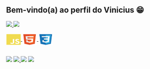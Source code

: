 ## Bem-vindo(a) ao perfil do Vinicius 😁

 <div>
   <a href="https://github.com/RibeiroPorto">
   <img height="180em" src="https://github-readme-stats.vercel.app/api?username=RibeiroPorto&show_icons=true&theme=tokyonight&include_all_commits=true&count_private=true"/>
   <img height="180em" src="https://github-readme-stats.vercel.app/api/top-langs/?username=RibeiroPorto&layout=compact&langs_count=6&theme=tokyonight"/>

</div>
<div style="display: inline_block"><br>
  <img align="center" alt="Js" height="30" width="40" src="https://raw.githubusercontent.com/devicons/devicon/master/icons/javascript/javascript-plain.svg">
  <img align="center" alt="HTML" height="30" width="40" src="https://raw.githubusercontent.com/devicons/devicon/master/icons/html5/html5-original.svg">
  <img align="center" alt="CSS" height="30" width="40" src="https://raw.githubusercontent.com/devicons/devicon/master/icons/css3/css3-original.svg">
</div>
 
 <br>
 
 
<div> 
  

  <a href = "mailto:portov394@gmail.com"><img src="https://img.shields.io/badge/-Gmail-%23333?style=for-the-badge&logo=gmail&logoColor=white" target="_blank"></a>
  <a href="https://www.linkedin.com/in/vinicius-ribeiro-8676b9234/" target="_blank"><img src="https://img.shields.io/badge/-LinkedIn-%230077B5?style=for-the-badge&logo=linkedin&logoColor=white" target="_blank">
  </a> 
   <a href = "https://portifolio-f-e.vercel.app/"><img src="https://img.shields.io/badge/-Portifolio-%23333?style=for-the-badge&logoColor=white" target="_blank"></a>
 <a href="https://www.frontendmentor.io/profile/RibeiroPorto" target="_blank"><img src="https://img.shields.io/badge/Frontend%20Mentor-3F54A3?logo=frontendmentor&logoColor=fff&style=for-the-badge" target="_blank"></a> 
 

</div>
